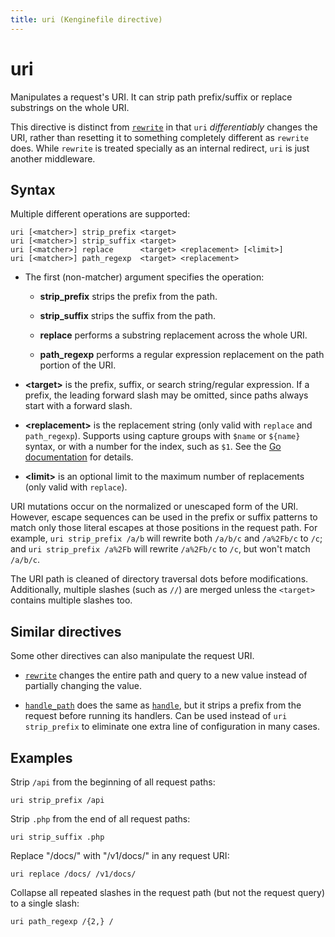 ```yaml
---
title: uri (Kenginefile directive)
---
```


# uri

Manipulates a request's URI. It can strip path prefix/suffix or replace substrings on the whole URI.

This directive is distinct from [`rewrite`](rewrite) in that `uri` _differentiably_ changes the URI, rather than resetting it to something completely different as `rewrite` does. While `rewrite` is treated specially as an internal redirect, `uri` is just another middleware.

## Syntax

Multiple different operations are supported:

```kengine-d
uri [<matcher>] strip_prefix <target>
uri [<matcher>] strip_suffix <target>
uri [<matcher>] replace      <target> <replacement> [<limit>]
uri [<matcher>] path_regexp  <target> <replacement>
```

-   The first (non-matcher) argument specifies the operation:

    -   **strip_prefix** strips the prefix from the path.

    -   **strip_suffix** strips the suffix from the path.

    -   **replace** performs a substring replacement across the whole URI.

    -   **path_regexp** performs a regular expression replacement on the path portion of the URI.

-   **&lt;target&gt;** is the prefix, suffix, or search string/regular expression. If a prefix, the leading forward slash may be omitted, since paths always start with a forward slash.

-   **&lt;replacement&gt;** is the replacement string (only valid with `replace` and `path_regexp`). Supports using capture groups with `$name` or `${name}` syntax, or with a number for the index, such as `$1`. See the [Go documentation](https://golang.org/pkg/regexp/#Regexp.Expand) for details.

-   **&lt;limit&gt;** is an optional limit to the maximum number of replacements (only valid with `replace`).

URI mutations occur on the normalized or unescaped form of the URI. However, escape sequences can be used in the prefix or suffix patterns to match only those literal escapes at those positions in the request path. For example, `uri strip_prefix /a/b` will rewrite both `/a/b/c` and `/a%2Fb/c` to `/c`; and `uri strip_prefix /a%2Fb` will rewrite `/a%2Fb/c` to `/c`, but won't match `/a/b/c`.

The URI path is cleaned of directory traversal dots before modifications. Additionally, multiple slashes (such as `//`) are merged unless the `<target>` contains multiple slashes too.

## Similar directives

Some other directives can also manipulate the request URI.

-   [`rewrite`](rewrite) changes the entire path and query to a new value instead of partially changing the value.

-   [`handle_path`](handle_path) does the same as [`handle`](handle), but it strips a prefix from the request before running its handlers. Can be used instead of `uri strip_prefix` to eliminate one extra line of configuration in many cases.

## Examples

Strip `/api` from the beginning of all request paths:

```kengine-d
uri strip_prefix /api
```

Strip `.php` from the end of all request paths:

```kengine-d
uri strip_suffix .php
```

Replace "/docs/" with "/v1/docs/" in any request URI:

```kengine-d
uri replace /docs/ /v1/docs/
```

Collapse all repeated slashes in the request path (but not the request query) to a single slash:

```kengine-d
uri path_regexp /{2,} /
```
